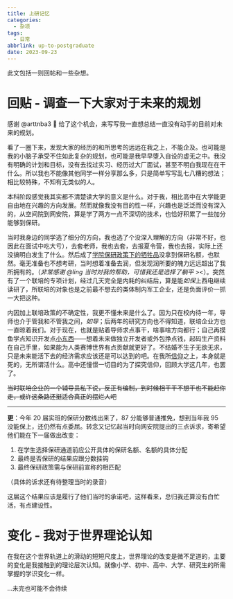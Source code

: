 ```yaml
---
title: 上研记忆
categories:
  - 杂项
tags:
  - 日常
abbrlink: up-to-postgraduate
date: 2023-09-23
---
```


此文包括一则回帖和一些杂想。

# 回贴 - 调查一下大家对于未来的规划 

感谢 @arttnba3 👴 给了这个机会，来写写我一直想总结一直没有动手的目前对未来的规划。

<!-- more -->

看了一圈下来，发现大家的经历的和所思考的远远在我之上，不能企及。也可能是我的小脑子承受不住如此复杂的规划，也可能是我早早堕入自设的虚无之中。我没有明确的计划和目标，没有去找过实习、经历过大厂面试，甚至不明白我现在在干什么。所以我也不能像其他同学一样分享那么多，只是简单写写乱七八糟的想法；相比较特殊，不知有无类似的人。

本科阶段感觉我其实都不清楚读大学的意义是什么。对于我，相比高中在大学能更自由地在兴趣的方向发展。然而就像我没有目的性一样，兴趣也是泛泛而没有深入的，从空间院到网安院，算是学了两方一点不深切的技术，也恰好积累了一些加分能够到保研。

当时我身边的同学选了细分的方向，我也选了个没深入理解的方向（非常不好，也因此在面试中吃大亏），去套老师，我也去套，去报夏令营，我也去报，实际上还没搞明白发生了什么。然后成了[学院保研政策下的牺牲品](https://github.com/zimuzi2019/xducs-learning-tips#%E5%8D%93%E8%B6%8A%E7%8F%AD:~:text=%E9%9A%8F%E6%84%8F%E6%8B%BF%E6%8D%8F%E3%80%82-,%E5%BD%93%E4%BA%8B%E4%BA%BA%E8%AF%B4%E6%98%8E%E4%B8%80%E4%B8%8B%E5%BD%93%E6%97%B6%E7%BD%91%E5%AE%89%E5%AE%9E%E9%AA%8C%E7%8F%AD%E7%9A%84%E6%83%85%E5%86%B5%EF%BC%9A,-%E5%BD%93%E6%97%B6%E6%88%91%E7%9A%84%E7%BB%BC%E5%90%88)没拿到保研名额，也默然。毫无准备也不想考研，当时想着准备去润，但发现润所要的魄力远远超出了我所拥有的。（*非常感谢 @ling 当时对我的帮助，可惜我还是选择了躺平* ><）。突然有了一个联培的专项计划，经过几天完全是内耗的纠结后，算是能*如保*上西电继续读研了，所联培的对象也是之前最不想去的类体制内军工企业，还是负面评价一抓一大把这种。

内因加上联培政策的不确定性，我更不懂未来是什么了。因为只在校内待一年，导师也介于管我和不管我之间，*如导*；后两年的研究方向也不得知道，联培企业方也一直晾着我们。对于现在，也就是贴着导师求点事干，啥事啥方向都行；自己再摸鱼学点知识开发点[小东西](https://github.com/framist/SAFC-bot)——想着未来做独立开发者或外包挣点钱，起码生产资料在自己手里，如果能为人类赛博世界有点贡献就更好了。不结婚不生子无欲无求，只是未来能活下去的经济需求应该还是可以达到的吧。在我所[信仰](https://framist.github.io/post/frame-2021.html)之上，本身就是死的，无所谓活什么。高中还憧憬一切目的为了探究信仰，回顾大学这几年，也罢了。

~~当时联培企业的一个辅导员私下说，反正有编制，到时候相干干不想干也不能赶你走，或许这条路还挺适合真正的摆烂人吧~~

---

**更**：今年 20 届实班的保研分数线出来了，87 分能够普通推免，想到当年我 95 没能保上，还仍然有点委屈。转念又记忆起当时向网安院提出的三点诉求，寄希望他们能在下一届做出改变：

1. 在学生选择保研通道前应公开具体的保研名额、名额的具体分配
2. 最终是否保研的结果应跟分数挂钩
3. 最终保研政策需与保研前宣称的相匹配

（具体的诉求还有待整理当时的录音）

这届这个结果应该是履行了他们当时的承诺吧，这样看来，总归我还算没有白忙活，有点建设性。



# 变化 - 我对于世界理论认知

在我在这个世界轨道上的滑动的短短尺度上，世界理论的改变是微不足道的，主要的变化是我接触到的理论层次认知。就像小学、初中、高中、大学、研究生的所需掌握的学识变化一样。

...未完也可能不会待续

